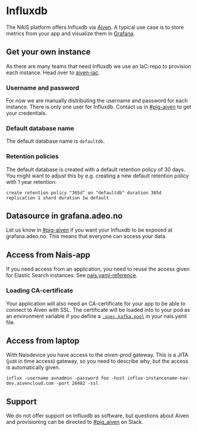 # Influxdb

The NAIS platform offers Influxdb via [Aiven](https://aiven.io/). A typical use case is to store metrics from your app and visualize them in [Grafana](https://grafana.adeo.no/).

## Get your own instance
As there are many teams that need Influxdb we use an IaC-repo to provision each instance.
Head over to [aiven-iac](https://github.com/navikt/aiven-iac#influxdb).

### Username and password
For now we are manually distributing the username and password for each instance.
There is only one user for Influxdb. Contact us in [#pig-aiven](https://nav-it.slack.com/archives/C018L1JATBQ) to get your credentials.

### Default database name
The default database name is `defaultdb`.

### Retention policies
The default database is created with a default retention policy of 30 days. You might want to adjust this by e.g. creating a new default retention policy with 1 year retention:

```
create retention policy "365d" on "defaultdb" duration 365d replication 1 shard duration 1w default
```

## Datasource in grafana.adeo.no
Let us know in [#pig-aiven](https://nav-it.slack.com/archives/C018L1JATBQ) if you want your Influxdb to be exposed at grafana.adeo.no.
This means that everyone can access your data.

## Access from Nais-app
If you need access from an application, you need to reuse the access given for Elastic Search instances.
See [nais.yaml-reference](../nais-application/application.md#elasticinstance).

### Loading CA-certificate
Your application will also need an CA-certificate for your app to be able to connect to Aiven with SSL. The certificate will be loaded into to your pod as an environment variable if you define a [`.spec.kafka.pool`](../nais-application/application.md#kafkapool) in your nais.yaml file.

## Access from laptop
With Naisdevice you have access to the _aiven-prod_ gateway.
This is a JITA (just in time access) gateway, so you need to describe why, but the access is automatically given.

```
influx -username avnadmin -password foo -host influx-instancename-nav-dev.aivencloud.com -port 26482 -ssl
```

## Support
We do not offer support on Influxdb as software, but questions about Aiven and provisioning can be directed to [#pig_aiven](https://nav-it.slack.com/archives/C018L1JATBQ) on Slack.
